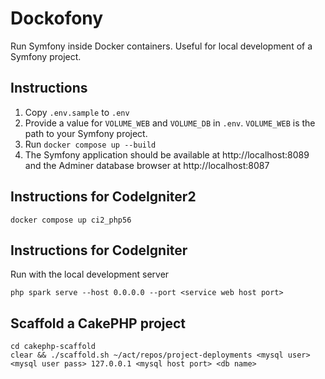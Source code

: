 # Dockofony
Run Symfony inside Docker containers.  Useful for local development of a Symfony project.

## Instructions
1. Copy `.env.sample` to `.env`
1. Provide a value for `VOLUME_WEB` and `VOLUME_DB` in `.env`. `VOLUME_WEB` is the path to your Symfony project.
1. Run `docker compose up --build`
1. The Symfony application should be available at http://localhost:8089 and the Adminer database browser at http://localhost:8087

## Instructions for CodeIgniter2
```
docker compose up ci2_php56
```

## Instructions for CodeIgniter
Run with the local development server
```
php spark serve --host 0.0.0.0 --port <service web host port>
```

## Scaffold a CakePHP project
```
cd cakephp-scaffold
clear && ./scaffold.sh ~/act/repos/project-deployments <mysql user> <mysql user pass> 127.0.0.1 <mysql host port> <db name>
```
